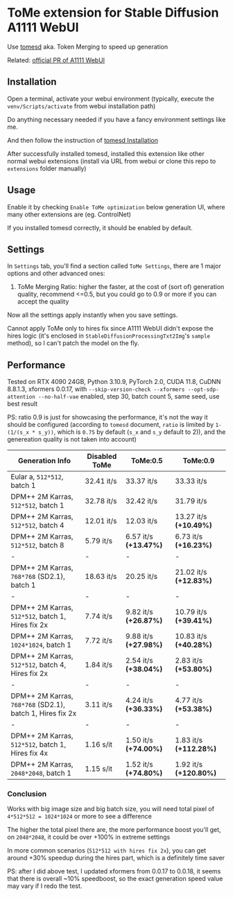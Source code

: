 <!--
 Copyright 2023 SLAPaper
 
 Licensed under the Apache License, Version 2.0 (the "License");
 you may not use this file except in compliance with the License.
 You may obtain a copy of the License at
 
     http://www.apache.org/licenses/LICENSE-2.0
 
 Unless required by applicable law or agreed to in writing, software
 distributed under the License is distributed on an "AS IS" BASIS,
 WITHOUT WARRANTIES OR CONDITIONS OF ANY KIND, either express or implied.
 See the License for the specific language governing permissions and
 limitations under the License.
-->

# ToMe extension for Stable Diffusion A1111 WebUI

Use [tomesd](https://github.com/dbolya/tomesd) aka. Token Merging to speed up generation

Related: [official PR of A1111 WebUI](https://github.com/AUTOMATIC1111/stable-diffusion-webui/pull/9256)

## Installation

Open a terminal, activate your webui environment (typically, execute the `venv/Scripts/activate` from webui installation path)

Do anything necessary needed if you have a fancy environment settings like me.

And then follow the instruction of [tomesd Installation](https://github.com/AUTOMATIC1111/stable-diffusion-webui/pull/9256)

After successfully installed tomesd, installed this extension like other normal webui extensions (install via URL from webui or clone this repo to `extensions` folder manually)

## Usage

Enable it by checking `Enable ToMe optimization` below generation UI, where many other extensions are (eg. ControlNet)

If you installed tomesd correctly, it should be enabled by default.

## Settings

In `Settings` tab, you'll find a section called `ToMe Settings`, there are 1 major options and other advanced ones:

1. ToMe Merging Ratio: higher the faster, at the cost of (sort of) generation quality, recommend <=0.5, but you could go to 0.9 or more if you can accept the quality

Now all the settings apply instantly when you save settings.

Cannot apply ToMe only to hires fix since A1111 WebUI didn't expose the hires logic (it's enclosed in `StableDiffusionProcessingTxt2Img`'s `sample` method), so I can't patch the model on the fly.

## Performance

Tested on RTX 4090 24GB, Python 3.10.9, PyTorch 2.0, CUDA 11.8, CuDNN 8.8.1.3, xformers 0.0.17, with `--skip-version-check --xformers --opt-sdp-attention --no-half-vae` enabled, step 30, batch count 5, same seed, use best result

PS: ratio 0.9 is just for showcasing the performance, it's not the way it should be configured (according to `tomesd` document, `ratio` is limited by `1-(1/(s_x * s_y))`, which is `0.75` by default (`s_x` and `s_y` default to 2)), and the genereation quality is not taken into account)

Generation Info|Disabled ToMe|ToMe:0.5|ToMe:0.9
---------------|-------------|--------|--------
Eular a, `512*512`, batch 1|32.41 it/s|33.37 it/s|33.33 it/s
DPM++ 2M Karras, `512*512`, batch 1|32.78 it/s|32.42 it/s|31.79 it/s
DPM++ 2M Karras, `512*512`, batch 4|12.01 it/s|12.03 it/s|13.27 it/s **(+10.49%)**
DPM++ 2M Karras, `512*512`, batch 8|5.79 it/s|6.57 it/s **(+13.47%)**|6.73 it/s **(+16.23%)**
-|-|-|-
DPM++ 2M Karras, `768*768` (SD2.1), batch 1|18.63 it/s|20.25 it/s|21.02 it/s **(+12.83%)**
-|-|-|-
DPM++ 2M Karras, `512*512`, batch 1, Hires fix 2x|7.74 it/s|9.82 it/s **(+26.87%)**|10.79 it/s **(+39.41%)**
DPM++ 2M Karras, `1024*1024`, batch 1|7.72 it/s|9.88 it/s **(+27.98%)**|10.83 it/s **(+40.28%)**
DPM++ 2M Karras, `512*512`, batch 4, Hires fix 2x|1.84 it/s|2.54 it/s **(+38.04%)**|2.83 it/s **(+53.80%)**
-|-|-|-
DPM++ 2M Karras, `768*768` (SD2.1), batch 1, Hires fix 2x|3.11 it/s|4.24 it/s **(+36.33%)**|4.77 it/s **(+53.38%)**
-|-|-|-
DPM++ 2M Karras, `512*512`, batch 1, Hires fix 4x|1.16 s/it|1.50 it/s **(+74.00%)**|1.83 it/s **(+112.28%)**
DPM++ 2M Karras, `2048*2048`, batch 1|1.15 s/it|1.52 it/s **(+74.80%)**|1.92 it/s **(+120.80%)**

### Conclusion

Works with big image size and big batch size, you will need total pixel of `4*512*512 = 1024*1024` or more to see a difference

The higher the total pixel there are, the more performance boost you'll get, on `2048*2048`, it could be over +100% in extreme settings

In more common scenarios (`512*512 with hires fix 2x`), you can get around +30% speedup during the hires part, which is a definitely time saver

PS: after I did above test, I updated xformers from 0.0.17 to 0.0.18, it seems that there is overall ~10% speedboost, so the exact generation speed value may vary if I redo the test.

